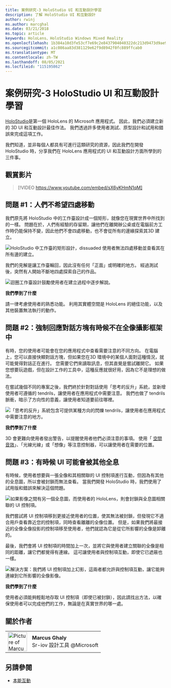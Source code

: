 ```yaml
---
title: 案例研究-3 HoloStudio UI 和互動設計學習
description: 了解 HoloStudio UI 和互動設計
author: rwinj
ms.author: marcghal
ms.date: 03/21/2018
ms.topic: article
keywords: HoloLens、HoloStudio Windows Mixed Reality
ms.openlocfilehash: 1b384a10d3fe53cf7e69c2e8437904040322dc213d9473d9ae9abf272c08ec5e
ms.sourcegitcommit: a1c086aa83d381129e62f9d8942f0fc889ffcab0
ms.translationtype: MT
ms.contentlocale: zh-TW
ms.lasthandoff: 08/05/2021
ms.locfileid: "115195862"
---
```

# <a name="case-study---3-holostudio-ui-and-interaction-design-learnings"></a>案例研究-3 HoloStudio UI 和互動設計學習

[HoloStudio](https://www.youtube.com/watch?v=BRIJG0x_We8)是第一個 HoloLens 的 Microsoft 應用程式。 因此，我們必須建立新的 3D UI 和互動設計最佳作法。 我們透過許多使用者測試、原型設計和試用和錯誤來完成這項工作。

我們知道，並非每個人都具有可進行這類研究的資源，因此我們在開發 HoloStudio 時，分享我們在 HoloLens 應用程式的 UI 和互動設計方面所學到的三件事。

## <a name="watch-the-video"></a>觀賞影片

>[!VIDEO https://www.youtube.com/embed/sX6yKHmN1qM]

## <a name="problem-1-people-didnt-want-to-move-around-their-creations"></a>問題 #1：人們不希望四處移動

我們原先將 HoloStudio 中的工作臺設計成一個矩形，就像您在現實世界中所找到的一樣。 問題在於，人們有經驗的存留期，讓他們在離開辦公桌或在電腦前方工作時仍能保持不變，因此他們不會四處移動，也不會從所有的邊緣探索其3D 建立。

![HoloStudio 中工作臺的矩形設計，dissuaded 使用者無法四處移動並查看其在所有邊的建立。](images/rectangular-workbench-500px.jpg)

我們的見解是讓工作臺輪回，因此沒有任何「正面」或明確的地方。 經過測試後，突然有人開始不斷地四處探索自己的作品。

![迴圈工作臺設計鼓勵使用者在建立過程中逐步解說。](images/circular-workbench-500px.jpg)

**我們學到了什麼**

請一律考慮使用者的熟悉功能。 利用其實體空間是 HoloLens 的絕佳功能，以及其他裝置無法執行的動作。

## <a name="problem-2-modal-dialogs-are-sometimes-out-of-the-holographic-frame"></a>問題 #2：強制回應對話方塊有時候不在全像攝影框架中

有時，您的使用者可能會在您的應用程式中查看需要注意的不同方向。 在電腦上，您可以直接快顯對話方塊，但如果您在3D 環境中的某個人面對這種情況，就可能覺得對話正在進行。 您需要它們來讀取訊息，但其直覺是嘗試離開它。 如果您想要玩遊戲，但在設計工作的工具中，這種反應就很好用，因為它不是理想的做法。

在嘗試幾個不同的專案之後，我們終於針對對話使用「思考的反升」系統，並新增使用者可遵循的 tendrils，讓使用者在應用程式中需要注意。 我們也做了 tendrils 脈衝，暗示了方向性的意義，讓使用者知道要前往哪裡。

![「思考的反升」系統包含可提供某種方向的閃爍 tendrils，讓使用者在應用程式中需要注意的地方。](images/thought-bubble-500px.jpg)

**我們學到了什麼**

3D 會更難向使用者發出警告，以提醒使用者他們必須注意的事項。 使用「 [空間音效](../design/spatial-sound.md)」、「光線光線」或「想像」等注意控制器，可以讓使用者在需要的位置。

## <a name="problem-3-sometimes-ui-can-get-blocked-by-other-holograms"></a>問題 #3：有時候 UI 可能會被其他全息

有時候，使用者想要與一張全像和其相關聯的 UI 控制項進行互動，但因為有其他的全息圖，所以會被封鎖而無法查看。 當我們開發 HoloStudio 時，我們使用了試用版和錯誤來解決這個問題。

![如果影像之間有另一個全息圖，而使用者的 HoloLens，則會封鎖與全息圖相關聯的 UI 控制項。](images/ui-blocked-500px.jpg)

我們嘗試將 UI 控制項移到更接近使用者的位置，使其無法被封鎖，但發現它不適合用戶查看靠近您的控制項，同時查看離離的全像位置。 但是，如果我們將最接近的全像全像投影的控制項移至使用者，他們就認為它是從它所影響的全像是卸離的。

最後，我們會將 UI 控制項的時間加上一次，並將它與使用者建立關聯的全像是相同的距離，讓它們都覺得有連線。 這可讓使用者與控制項互動，即使它已遮蔽也一樣。

![解決方案：我們將 UI 控制項加上幻影，這兩者都允許與控制項互動，讓它能夠連線到它所影響的全像影像。](images/ghosting-ui-500px.jpg)

**我們學到了什麼**

使用者必須能夠輕鬆地存取 UI 控制項（即使已被封鎖），因此請找出方法，以確保使用者可以完成他們的工作，無論是在真實世界的哪一處。

## <a name="about-the-author"></a>關於作者

<table style="border-collapse:collapse">
<tr>
<td style="border-style: none" width="60"><img alt="Picture of Marcus Ghaly" width="60" height="60" src="images/marcus-ghaly-200px.jpg"></td>
<td style="border-style: none"><b>Marcus Ghaly</b><br>Sr-iov 設計工具 @Microsoft</td>
</tr>
</table>

## <a name="see-also"></a>另請參閱
* [本能互動](../design/interaction-fundamentals.md)

